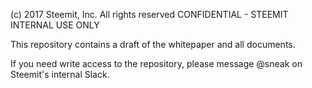 
(c) 2017 Steemit, Inc.  All rights reserved
CONFIDENTIAL - STEEMIT INTERNAL USE ONLY

This repository contains a draft of the whitepaper and all documents.

If you need write access to the repository, please message @sneak on Steemit's internal Slack.

